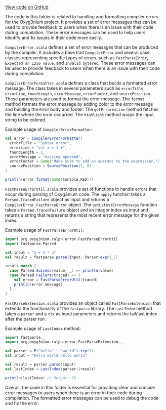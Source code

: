 [View code on GitHub](https://github.com/alephium/alephium/.autodoc/docs/json/ralph/src/main/scala/org/alephium/ralph/error)

The code in this folder is related to handling and formatting compiler errors for the Oxyg3nium project. It provides a set of error messages that can be used to provide feedback to users when there is an issue with their code during compilation. These error messages can be used to help users identify and fix issues in their code more easily.

`CompilerError.scala` defines a set of error messages that can be produced by the compiler. It includes a base trait `CompilerError` and several case classes representing specific types of errors, such as `FastParseError`, `Expected an I256 value`, and `Invalid byteVec`. These error messages can be used to provide feedback to users when there is an issue with their code during compilation.

`CompilerErrorFormatter.scala` defines a class that builds a formatted error message. The class takes in several parameters such as `errorTitle`, `errorLine`, `foundLength`, `errorMessage`, `errorFooter`, and `sourcePosition`. These parameters are used to format the error message. The `format` method formats the error message by adding color to the error message and building the error body and footer. The `getErroredLine` method fetches the line where the error occurred. The `highlight` method wraps the input string to be colored.

Example usage of `CompilerErrorFormatter`:

```scala
val error = CompilerErrorFormatter(
  errorTitle = "Syntax error",
  errorLine = "val x = 1 +",
  foundLength = 1,
  errorMessage = "missing operand",
  errorFooter = Some("Make sure to add an operand to the expression."),
  sourcePosition = SourcePosition(1, 8)
)

println(error.format(Some(Console.RED)))
```

`FastParseErrorUtil.scala` provides a set of functions to handle errors that occur during parsing of Oxyg3nium code. The `apply` function takes a `Parsed.TracedFailure` object as input and returns a `CompilerError.FastParseError` object. The `getLatestErrorMessage` function takes a `Parsed.TracedFailure` object and an integer index as input and returns a string that represents the most recent error message for the given index.

Example usage of `FastParseErrorUtil`:

```scala
import org.oxyg3nium.ralph.error.FastParseErrorUtil
import fastparse.Parsed

val input = "1 + 2 * 3"
val result = fastparse.parse(input, Parser.expr(_))

result match {
  case Parsed.Success(value, _) => println(value)
  case Parsed.Failure(traced) => {
    val error = FastParseErrorUtil(traced)
    println(error.message)
  }
}
```

`FastParseExtension.scala` provides an object called `FastParseExtension` that extends the functionality of the `fastparse` library. The `LastIndex` method takes a `parser` and a `ctx` as input parameters and returns the tail/last index after the parser run.

Example usage of `LastIndex` method:

```scala
import fastparse._
import org.oxyg3nium.ralph.error.FastParseExtension._

val parser = P("hello" ~ "world").rep(1)
val input = "hello world hello world"

val result = parser.parse(input)
val lastIndex = LastIndex(parser)(result)

println(lastIndex) // Output: 23
```

Overall, the code in this folder is essential for providing clear and concise error messages to users when there is an error in their code during compilation. The formatted error messages can be used to debug the code and fix the error.
